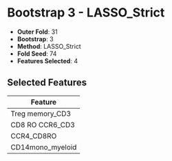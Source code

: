 # Bootstrap 3 - LASSO_Strict

- **Outer Fold**: 31
- **Bootstrap**: 3
- **Method**: LASSO_Strict
- **Fold Seed**: 74
- **Features Selected**: 4

## Selected Features

| Feature |
|---------|
| Treg memory_CD3 |
| CD8 RO CCR6_CD3 |
| CCR4_CD8RO |
| CD14mono_myeloid |
